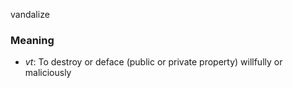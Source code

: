 vandalize
### Meaning
+ _vt_: To destroy or deface (public or private property) willfully or maliciously
